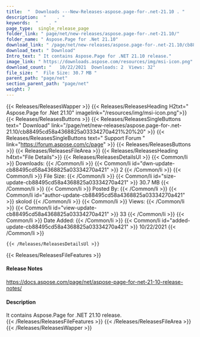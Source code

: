 ```yaml
---
title:  "  Downloads ---New-Releases-aspose.page-for-.net-21.10 . " 
description:  "    . " 
keywords:  "    . " 
page_type:  single_release_page
folder_link: " page/net/new-releases/aspose.page-for-.net-21.10/"
folder_name: " Aspose.Page for .Net 21.10"
download_link: " /page/net/new-releases/aspose.page-for-.net-21.10/cb88495cd58a4368825a03334270a421"
download_text: " Download"
Intro_text: " It contains Aspose.Page for .NET 21.10 release."
image_link: " https://downloads.aspose.com/resources/img/msi-icon.png"
download_count: "   10/22/2021  Downloads: 2  Views: 32"
file_size: "  File Size: 30.7 MB "
parent_path: "page/net"
section_parent_path: "page/net"
weight: 7 
---
```


{{< Releases/ReleasesWapper >}}
  {{< Releases/ReleasesHeading H2txt=" Aspose.Page for .Net 21.10" imagelink="/resources/img/msi-icon.png">}}
  {{< Releases/ReleasesButtons >}}
    {{< Releases/ReleasesSingleButtons text=" Download" link="/page/net/new-releases/aspose.page-for-.net-21.10/cb88495cd58a4368825a03334270a421%20%20" >}}
    {{< Releases/ReleasesSingleButtons text=" Support Forum " link="https://forum.aspose.com/c/page" >}}
  {{< Releases/ReleasesButtons >}}
  {{< Releases/ReleasesFileArea >}}
    {{< Releases/ReleasesHeading h4txt="File Details">}}
    {{< Releases/ReleasesDetailsUl >}}
            {{< Common/li  >}} Downloads: {{< /Common/li >}} 
      {{< Common/li id="dwn-update-cb88495cd58a4368825a03334270a421" >}} 2 {{< /Common/li >}} 
      {{< Common/li  >}} File Size: {{< /Common/li >}} 
      {{< Common/li id="size-update-cb88495cd58a4368825a03334270a421" >}} 30.7 MB {{< /Common/li >}} 
      {{< Common/li  >}} Posted By: {{< /Common/li >}} 
      {{< Common/li id="author-update-cb88495cd58a4368825a03334270a421" >}} skolod {{< /Common/li >}} 
      {{< Common/li  >}} Views: {{< /Common/li >}} 
      {{< Common/li id="view-update-cb88495cd58a4368825a03334270a421" >}} 33 {{< /Common/li >}} 
      {{< Common/li  >}} Date Added: {{< /Common/li >}} 
      {{< Common/li id="added-update-cb88495cd58a4368825a03334270a421" >}} 10/22/2021 {{< /Common/li >}} 

    {{< /Releases/ReleasesDetailsUl >}}

  {{< Releases/ReleasesFileFeatures >}}
      <h4>Release Notes</h4><div><a href="https://docs.aspose.com/page/net/aspose-page-for-net-21-10-release-notes/">https://docs.aspose.com/page/net/aspose-page-for-net-21-10-release-notes/</a></div><h4>Description</h4><div class="HTMLDescription">It contains Aspose.Page for .NET 21.10 release.</div>
  {{< /Releases/ReleasesFileFeatures >}}
 {{< /Releases/ReleasesFileArea >}}
{{< /Releases/ReleasesWapper >}}



